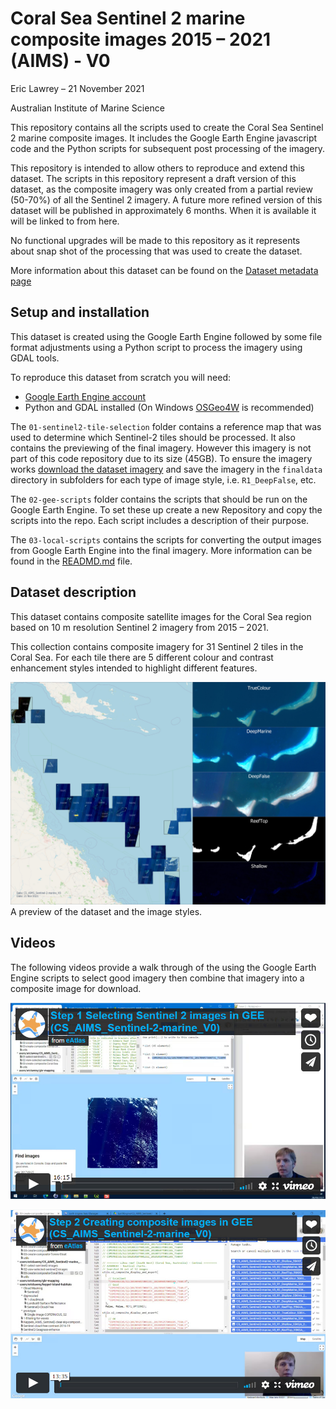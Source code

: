 # Coral Sea Sentinel 2 marine composite images 2015 – 2021 (AIMS) - V0

Eric Lawrey – 21 November 2021

Australian Institute of Marine Science

This repository contains all the scripts used to create the Coral Sea
Sentinel 2 marine composite images. It includes the Google Earth Engine
javascript code and the Python scripts for subsequent post processing
of the imagery.

This repository is intended to allow others to reproduce and extend this
dataset. The scripts in this repository represent a draft version of this
dataset, as the composite imagery was only created from a partial review (50-70%)
of all the Sentinel 2 imagery. A future more refined version of this dataset 
will be published in approximately 6 months. When it is available it will be linked to
from here. 

No functional upgrades will be made to this repository as it represents about
snap shot of the processing that was used to create the dataset.

More information about this dataset can be found on the 
[Dataset metadata page](https://eatlas.org.au/data/uuid/2932dc63-9c9b-465f-80bf-09073aacaf1c)

## Setup and installation
This dataset is created using the Google Earth Engine followed by some
file format adjustments using a Python script to process the imagery using
GDAL tools.

To reproduce this dataset from scratch you will need:
 - [Google Earth Engine account](https://earthengine.google.com/)
 - Python and GDAL installed (On Windows [OSGeo4W](https://www.osgeo.org/projects/osgeo4w/) is recommended)
 
The `01-sentinel2-tile-selection` folder contains a reference map that
was used to determine which Sentinel-2 tiles should be processed. It also
contains the previewing of the final imagery. However this imagery is not
part of this code repository due to its size (45GB). To ensure the imagery
works [download the dataset imagery](https://nextcloud.eatlas.org.au/apps/sharealias/a/cs-aims-sentinel-2-marine-v0) 
and save the imagery in the `finaldata` directory in subfolders for
each type of image style, i.e. `R1_DeepFalse`, etc.

The `02-gee-scripts` folder contains the scripts that should be
run on the Google Earth Engine. To set these up create a new Repository
and copy the scripts into the repo. Each script includes a description
of their purpose.

The `03-local-scripts` contains the scripts for converting the output
images from Google Earth Engine into the final imagery. More information
can be found in the [READMD.md](./03-local-scripts) file.

## Dataset description

This dataset contains composite satellite images for the Coral Sea
region based on 10 m resolution Sentinel 2 imagery from 2015 – 2021. 

This collection contains composite imagery for 31 Sentinel 2 tiles in the Coral Sea. 
For each tile there are 5 different colour and contrast enhancement styles intended 
to highlight different features.

![Preview map of this dataset](./examples/CS_AIMS_Sentinel-2-marine_V0_preview-map.jpg)
A preview of the dataset and the image styles. 

## Videos

The following videos provide a walk through of the using the Google Earth Engine 
scripts to select good imagery then combine that imagery into a composite image 
for download.

[![Video Step 1 Selecting Sentinel 2 images in GEE](./media/vimeo-thumbnail-648150983.jpg)](https://vimeo.com/648150983 "Step 1 Selecting Sentinel 2 images in GEE - Click to Watch!")

[![Video Step 2 Creating composite images in GEE](./media/vimeo-thumbnail-648151138.jpg)](https://vimeo.com/6648151138 "Step 2 Creating composite images in GEE - Click to Watch!")


